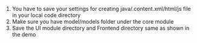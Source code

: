 1. You have to save your settings for creating java/.content.xml/html/js file in your local code directory
2. Make sure you have model/models folder under the core module
3. Save the UI module directory and Frontend directory same as shown in the demo
